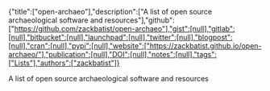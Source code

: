 {"title":["open-archaeo"],"description":["A list of open source archaeological software and resources"],"github":["https://github.com/zackbatist/open-archaeo"],"gist":[null],"gitlab":[null],"bitbucket":[null],"launchpad":[null],"twitter":[null],"blogpost":[null],"cran":[null],"pypi":[null],"website":["https://zackbatist.github.io/open-archaeo/"],"publication":[null],"DOI":[null],"notes":[null],"tags":["Lists"],"authors":["zackbatist"]}

A list of open source archaeological software and resources